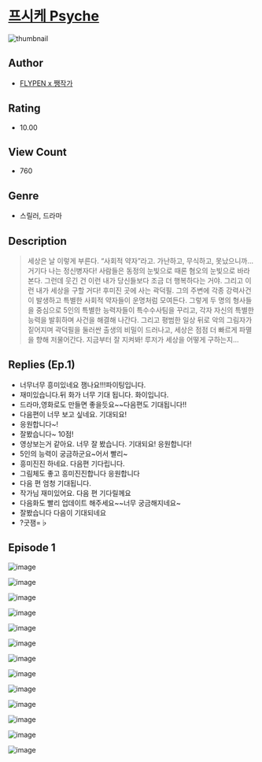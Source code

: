 # [프시케 Psyche](https://comic.naver.com/challenge/list?titleId=810329)
![thumbnail](https://image-comic.pstatic.net/user_contents_data/challenge_comic/2023/05/23/upload_7364565589281550899_480x623.jpeg)

## Author
- [FLYPEN x 쨍작가](https://comic.naver.com/artistTitle?id=366870)

## Rating
- 10.00

## View Count
- 760

## Genre
- 스릴러, 드라마

## Description
> 세상은 날 이렇게 부른다. “사회적 약자”라고. 가난하고, 무식하고, 못났으니까… 거기다 나는 정신병자다! 사람들은 동정의 눈빛으로 때론 혐오의 눈빛으로 바라본다. 그런데 웃긴 건 이런 내가 당신들보다 조금 더 행복하다는 거야. 그리고 이런 내가 세상을 구할 거다! 후미진 곳에 사는 곽덕필. 그의 주변에 각종 강력사건이 발생하고 특별한 사회적 약자들이 운명처럼 모여든다. 그렇게 두 명의 형사들을 중심으로 5인의 특별한 능력자들이 특수수사팀을 꾸리고, 각자 자신의 특별한 능력을 발휘하며 사건을 해결해 나간다. 그리고 평범한 일상 뒤로 악의 그림자가 짙어지며 곽덕필을 둘러싼 출생의 비밀이 드러나고, 세상은 점점 더 빠르게 파멸을 향해 저물어간다. 지금부터 잘 지켜봐! 루저가 세상을 어떻게 구하는지…

## Replies (Ep.1)
- 너무너무 흥미있네요 잼나요!!!파이팅입니다.
- 재미있습니다.뒤 화가 너무 기대 됩니다. 화이입니다.
- 드라마,영화로도 만들면 좋을듯요~~다음편도 기대됩니다!!
- 다음편이 너무 보고 싶네요. 기대되요!
- 응원합니다~!
- 잘봤습니다~ 10점!
- 영상보는거 같아요. 너무 잘 봤습니다. 기대되요! 응원합니다!
- 5인의 능력이 궁금하군요~어서 빨리~
- 흥미진진 하네요. 다음편 기다립니다.
- 그림체도 좋고 흥미진진합니다 응원합니다
- 다음 편 엄청 기대됩니다.
- 작가님 재미있어요. 다음 편 기다릴께요
- 다음화도 빨리 업데이트 해주세요~~너무 궁금해지네요~
- 잘봤습니다 다음이 기대되네요
- ?굿잼=♭

## Episode 1
![image](https://image-comic.pstatic.net/user_contents_data/challenge_comic/2023/05/23/366870/upload_4121697682587924066.jpeg)

![image](https://image-comic.pstatic.net/user_contents_data/challenge_comic/2023/05/23/366870/upload_7221352004230133045.jpeg)

![image](https://image-comic.pstatic.net/user_contents_data/challenge_comic/2023/05/23/366870/upload_3546927966336541744.jpeg)

![image](https://image-comic.pstatic.net/user_contents_data/challenge_comic/2023/05/23/366870/upload_7148954656858059618.jpeg)

![image](https://image-comic.pstatic.net/user_contents_data/challenge_comic/2023/05/23/366870/upload_3978993162847269426.jpeg)

![image](https://image-comic.pstatic.net/user_contents_data/challenge_comic/2023/05/23/366870/upload_3559642748844913207.jpeg)

![image](https://image-comic.pstatic.net/user_contents_data/challenge_comic/2023/05/23/366870/upload_7292506688868856888.jpeg)

![image](https://image-comic.pstatic.net/user_contents_data/challenge_comic/2023/05/23/366870/upload_3833182540675953717.jpeg)

![image](https://image-comic.pstatic.net/user_contents_data/challenge_comic/2023/05/23/366870/upload_4135206475035588660.jpeg)

![image](https://image-comic.pstatic.net/user_contents_data/challenge_comic/2023/05/23/366870/upload_3979038252222265137.jpeg)

![image](https://image-comic.pstatic.net/user_contents_data/challenge_comic/2023/05/23/366870/upload_4051323453723206193.jpeg)

![image](https://image-comic.pstatic.net/user_contents_data/challenge_comic/2023/05/23/366870/upload_7017226566810809443.jpeg)

![image](https://image-comic.pstatic.net/user_contents_data/challenge_comic/2023/05/23/366870/upload_3703420575833011000.jpeg)
